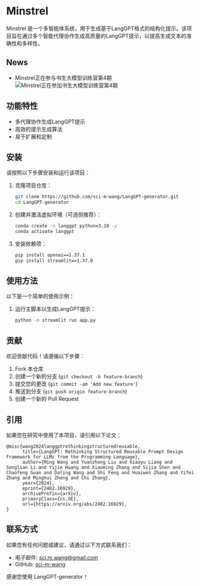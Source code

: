 # Minstrel

Minstrel 是一个多智能体系统，用于生成基于LangGPT格式的结构化提示。该项目旨在通过多个智能代理协作生成高质量的LangGPT提示，以提高生成文本的准确性和多样性。

## News
- Minstrel正在参与书生大模型训练营第4期
  ![Minstrel正在参加书生大模型训练营第4期](https://github.com/user-attachments/assets/5a32bd82-e2fd-4bdb-81ea-d5ff9fb648dd)

## 功能特性

- 多代理协作生成LangGPT提示
- 高效的提示生成算法
- 易于扩展和定制

## 安装

请按照以下步骤安装和运行该项目：

1. 克隆项目仓库：
    ```bash
    git clone https://github.com/sci-m-wang/LangGPT-generator.git
    cd LangGPT-generator
    ```

2. 创建并激活虚拟环境（可选但推荐）：
    ```bash
    conda create -n langgpt python=3.10 -y
    conda activate langgpt
    ```

3. 安装依赖项：
    ```bash
    pip install openai==1.37.1
    pip install streamlit==1.37.0
    ```

## 使用方法

以下是一个简单的使用示例：

1. 运行主脚本以生成LangGPT提示：
    ```bash
    python -m streamlit run app.py
    ```

## 贡献

欢迎贡献代码！请遵循以下步骤：

1. Fork 本仓库
2. 创建一个新的分支 (`git checkout -b feature-branch`)
3. 提交您的更改 (`git commit -am 'Add new feature'`)
4. 推送到分支 (`git push origin feature-branch`)
5. 创建一个新的 Pull Request

## 引用
如果您在研究中使用了本项目，请引用以下论文：
```
@misc{wang2024langgptrethinkingstructuredreusable,
      title={LangGPT: Rethinking Structured Reusable Prompt Design Framework for LLMs from the Programming Language}, 
      author={Ming Wang and Yuanzhong Liu and Xiaoyu Liang and Songlian Li and Yijie Huang and Xiaoming Zhang and Sijia Shen and Chaofeng Guan and Daling Wang and Shi Feng and Huaiwen Zhang and Yifei Zhang and Minghui Zheng and Chi Zhang},
      year={2024},
      eprint={2402.16929},
      archivePrefix={arXiv},
      primaryClass={cs.SE},
      url={https://arxiv.org/abs/2402.16929}, 
}
```

## 联系方式

如果您有任何问题或建议，请通过以下方式联系我们：

- 电子邮件: sci.m.wang@gmail.com
- GitHub: [sci-m-wang](https://github.com/sci-m-wang)

感谢您使用 LangGPT-generator！
